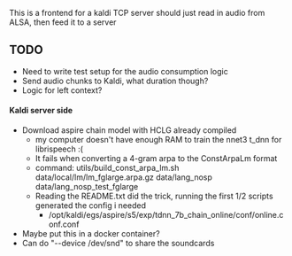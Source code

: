 This is a frontend for a kaldi TCP server
should just read in audio from ALSA, then feed it to a server

## TODO
- Need to write test setup for the audio consumption logic
- Send audio chunks to Kaldi, what duration though?
- Logic for left context?

#### Kaldi server side
- Download aspire chain model with HCLG already compiled
    - my computer doesn't have enough RAM to train the nnet3 t_dnn for librispeech :(
    - It fails when converting a 4-gram arpa to the ConstArpaLm format
    - command: utils/build_const_arpa_lm.sh data/local/lm/lm_fglarge.arpa.gz data/lang_nosp data/lang_nosp_test_fglarge
    - Reading the README.txt did the trick, running the first 1/2 scripts generated the config i needed
        - /opt/kaldi/egs/aspire/s5/exp/tdnn_7b_chain_online/conf/online.conf.conf
- Maybe put this in a docker container?
- Can do "--device /dev/snd" to share the soundcards
